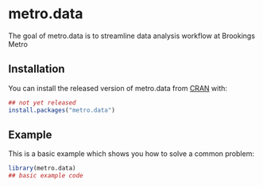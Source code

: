 # metro.data

<!-- badges: start -->
<!-- badges: end -->

The goal of metro.data is to streamline data analysis workflow at Brookings Metro

## Installation

You can install the released version of metro.data from [CRAN](https://CRAN.R-project.org) with:

``` r
## not yet released
install.packages("metro.data")
```

## Example

This is a basic example which shows you how to solve a common problem:

``` r
library(metro.data)
## basic example code
```

